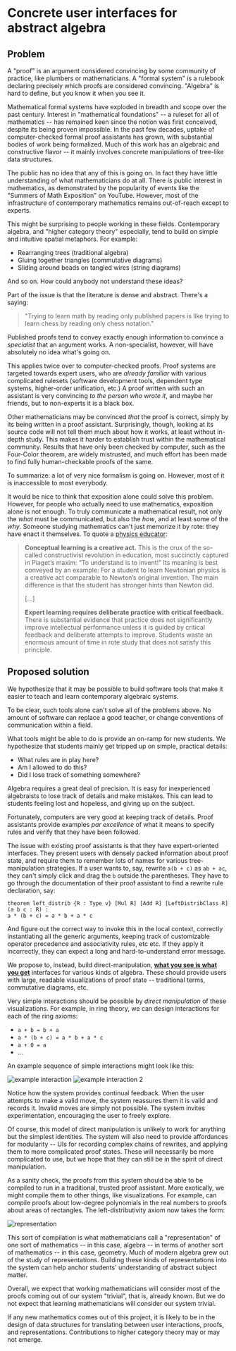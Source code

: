 # Concrete user interfaces for abstract algebra

## Problem

A "proof" is an argument considered convincing by some community of practice, like plumbers or mathematicians. A "formal system" is a rulebook declaring precisely which proofs are considered convincing. "Algebra" is hard to define, but you know it when you see it.

Mathematical formal systems have exploded in breadth and scope over the past century. Interest in "mathematical foundations" -- a ruleset for all of mathematics -- has remained keen since the notion was first conceived, despite its being proven impossible. In the past few decades, uptake of computer-checked formal proof assistants has grown, with substantial bodies of work being formalized. Much of this work has an algebraic and constructive flavor -- it mainly involves concrete manipulations of tree-like data structures.

The public has no idea that any of this is going on. In fact they have little understanding of what mathematicians do at all. There *is* public interest in mathematics, as demonstrated by the popularity of events like the "Summers of Math Exposition" on YouTube. However, most of the infrastructure of contemporary mathematics remains out-of-reach except to experts.

This might be surprising to people working in these fields. Contemporary algebra, and "higher category theory" especially, tend to build on simple and intuitive spatial metaphors. For example:

- Rearranging trees (traditional algebra)
- Gluing together triangles (commutative diagrams)
- Sliding around beads on tangled wires (string diagrams)

And so on. How could anybody not understand these ideas?

Part of the issue is that the literature is dense and abstract. There's a saying:

> "Trying to learn math by reading only published papers is like trying to learn chess by reading only chess notation."

Published proofs tend to convey exactly enough information to convince a *specialist* that an argument works. A non-specialist, however, will have absolutely no idea what's going on.

This applies twice over to computer-checked proofs. Proof systems are targeted towards expert users, who are *already familiar* with various complicated rulesets (software development tools, dependent type systems, higher-order unification, etc.) A proof written with such an assistant is very convincing *to the person who wrote it*, and maybe her friends, but to non-experts it is a black box. 

Other mathematicians may be convinced *that* the proof is correct, simply by its being written in a proof assistant. Surprisingly, though, looking at its source code will not tell them much about how it works, at least without in-depth study. This makes it harder to establish trust within the mathematical community. Results that have only been checked by computer, such as the Four-Color theorem, are widely mistrusted, and much effort has been made to find fully human-checkable proofs of the same.

To summarize: a lot of very nice formalism is going on. However, most of it is inaccessible to most everybody.

It would be nice to think that exposition alone could solve this problem. However, for people who actually need to use mathematics, exposition alone is not enough. To truly communicate a mathematical result, not only the *what* must be communicated, but also the *how*, and at least some of the *why*. Someone studying mathematics can't just memorize it by rote: they have enact it themselves. To quote a [physics educator](https://worrydream.com/refs/Hestenes_2002_-_Reforming_the_Mathematical_Language_of_Physics.pdf):

> **Conceptual learning is a creative act.**
> This is the crux of the so-called constructivist revolution in education, most
> succinctly captured in Piaget’s maxim: “To understand is to invent!” Its meaning
> is best conveyed by an example: For a student to learn Newtonian physics is
> a creative act comparable to Newton’s original invention. The main difference
> is that the student has stronger hints than Newton did.
>
> [...]
>
> **Expert learning requires deliberate practice with critical feedback.**
> There is substantial evidence that practice does not significantly improve
> intellectual performance unless it is guided by critical feedback and deliberate
> attempts to improve. Students waste an enormous amount of time in rote
> study that does not satisfy this principle.

## Proposed solution

We hypothesize that it may be possible to build software tools that make it easier to teach and learn contemporary algebraic systems.

To be clear, such tools alone can't solve all of the problems above. No amount of software can replace a good teacher, or change conventions of communication within a field.

What tools might be able to do is provide an on-ramp for new students. We hypothesize that students mainly get tripped up on simple, practical details:

- What rules are in play here?
- Am I allowed to do this?
- Did I lose track of something somewhere?

Algebra requires a great deal of precision. It is easy for inexperienced algebraists to lose track of details and make mistakes. This can lead to students feeling lost and hopeless, and giving up on the subject.

Fortunately, computers are very good at keeping track of details. Proof assistants provide examples *par excellence* of what it means to specify rules and verify that they have been followed.

The issue with existing proof assistants is that they have expert-oriented interfaces. They present users with densely packed information about proof state, and require them to remember lots of names for various tree-manipulation strategies. If a user wants to, say, rewrite `a(b + c)` as `ab + ac`, they can't simply click and drag the `b` outside the parentheses. They have to go through the documentation of their proof assistant to find a rewrite rule declaration, say:

```lean
theorem left_distrib {R : Type v} [Mul R] [Add R] [LeftDistribClass R] (a b c : R) :
a * (b + c) = a * b + a * c
```

And figure out the correct way to invoke this in the local context, correctly instantiating all the generic arguments, keeping track of customizable operator precedence and associativity rules, etc etc. If they apply it incorrectly, they can expect a long and hard-to-understand error message.

We propose to, instead, build direct-manipulation, [**what you see is what you get**](https://en.wikipedia.org/wiki/WYSIWYG) interfaces for various kinds of algebra. These should provide users with large, readable visualizations of proof state -- traditional terms, commutative diagrams, etc. 

Very simple interactions should be possible by *direct manipulation* of these visualizations. For example, in ring theory, we can design interactions for each of the ring axioms:

- `a + b = b + a`
- `a * (b + c) = a * b + a * c`
- `a + 0 = a`
- ...

An example sequence of simple interactions might look like this:

![example interaction](./images/dragging.jpg)
![example interaction 2](./images/dragging2.jpg)

Notice how the system provides continual feedback. When the user attempts to make a valid move, the system reassures them it is valid and records it. Invalid moves are simply not possible. The system invites experimentation, encouraging the user to freely explore.

Of course, this model of direct manipulation is unlikely to work for anything but the simplest identities. The system will also need to provide affordances for modularity -- UIs for recording complex chains of rewrites, and applying them to more complicated proof states. These will necessarily be more complicated to use, but we hope that they can still be in the spirit of direct manipulation.

As a sanity check, the proofs from this system should be able to be compiled to run in a traditional, trusted proof assistant. More exotically, we might compile them to other things, like visualizations. For example, can compile proofs about low-degree polynomials in the real numbers to proofs about areas of rectangles. The left-distributivity axiom now takes the form:

![representation](./images/representation.jpg)

This sort of compilation is what mathematicians call a "representation" of one sort of mathematics -- in this case, algebra -- in terms of another sort of mathematics -- in this case, geometry. Much of modern algebra grew out of the study of representations. Building these kinds of representations into the system can help anchor students' understanding of abstract subject matter. 

Overall, we expect that working mathematicians will consider most of the proofs coming out of our system "trivial", that is, already known. But we do not expect that learning mathematicians will consider our system trivial.

If any new mathematics comes out of this project, it is likely to be in the design of data structures for translating between user interactions, proofs, and representations. Contributions to higher category theory may or may not emerge.
